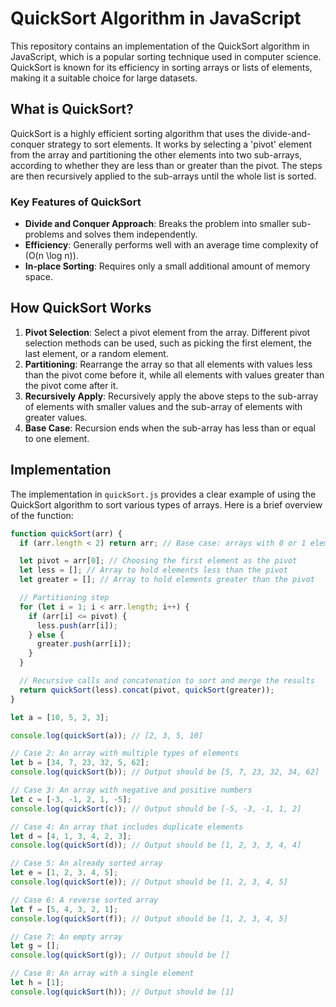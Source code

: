 # QuickSort Algorithm in JavaScript

This repository contains an implementation of the QuickSort algorithm in JavaScript, which is a popular sorting technique used in computer science. QuickSort is known for its efficiency in sorting arrays or lists of elements, making it a suitable choice for large datasets.

## What is QuickSort?

QuickSort is a highly efficient sorting algorithm that uses the divide-and-conquer strategy to sort elements. It works by selecting a 'pivot' element from the array and partitioning the other elements into two sub-arrays, according to whether they are less than or greater than the pivot. The steps are then recursively applied to the sub-arrays until the whole list is sorted.

### Key Features of QuickSort

- **Divide and Conquer Approach**: Breaks the problem into smaller sub-problems and solves them independently.
- **Efficiency**: Generally performs well with an average time complexity of \(O(n \log n)\).
- **In-place Sorting**: Requires only a small additional amount of memory space.

## How QuickSort Works

1. **Pivot Selection**: Select a pivot element from the array. Different pivot selection methods can be used, such as picking the first element, the last element, or a random element.
2. **Partitioning**: Rearrange the array so that all elements with values less than the pivot come before it, while all elements with values greater than the pivot come after it.
3. **Recursively Apply**: Recursively apply the above steps to the sub-array of elements with smaller values and the sub-array of elements with greater values.
4. **Base Case**: Recursion ends when the sub-array has less than or equal to one element.

## Implementation

The implementation in `quickSort.js` provides a clear example of using the QuickSort algorithm to sort various types of arrays. Here is a brief overview of the function:

```javascript
function quickSort(arr) {
  if (arr.length < 2) return arr; // Base case: arrays with 0 or 1 element are already sorted

  let pivot = arr[0]; // Choosing the first element as the pivot
  let less = []; // Array to hold elements less than the pivot
  let greater = []; // Array to hold elements greater than the pivot

  // Partitioning step
  for (let i = 1; i < arr.length; i++) {
    if (arr[i] <= pivot) {
      less.push(arr[i]);
    } else {
      greater.push(arr[i]);
    }
  }

  // Recursive calls and concatenation to sort and merge the results
  return quickSort(less).concat(pivot, quickSort(greater));
}

let a = [10, 5, 2, 3];

console.log(quickSort(a)); // [2, 3, 5, 10]

// Case 2: An array with multiple types of elements
let b = [34, 7, 23, 32, 5, 62];
console.log(quickSort(b)); // Output should be [5, 7, 23, 32, 34, 62]

// Case 3: An array with negative and positive numbers
let c = [-3, -1, 2, 1, -5];
console.log(quickSort(c)); // Output should be [-5, -3, -1, 1, 2]

// Case 4: An array that includes duplicate elements
let d = [4, 1, 3, 4, 2, 3];
console.log(quickSort(d)); // Output should be [1, 2, 3, 3, 4, 4]

// Case 5: An already sorted array
let e = [1, 2, 3, 4, 5];
console.log(quickSort(e)); // Output should be [1, 2, 3, 4, 5]

// Case 6: A reverse sorted array
let f = [5, 4, 3, 2, 1];
console.log(quickSort(f)); // Output should be [1, 2, 3, 4, 5]

// Case 7: An empty array
let g = [];
console.log(quickSort(g)); // Output should be []

// Case 8: An array with a single element
let h = [1];
console.log(quickSort(h)); // Output should be [1]
```
